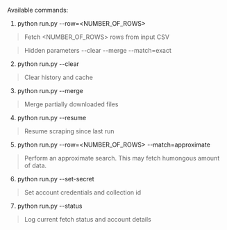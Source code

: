Available commands:

1. python run.py --row=<NUMBER_OF_ROWS>
> Fetch <NUMBER_OF_ROWS> rows from input CSV

> Hidden parameters  --clear --merge  --match=exact

2. python run.py --clear
> Clear history and cache

3. python run.py --merge 
> Merge partially downloaded files 

4. python run.py --resume
> Resume scraping since last run

5. python run.py --row=<NUMBER_OF_ROWS> --match=approximate
> Perform an approximate search. This may fetch humongous amount of data. 

6. python run.py --set-secret
> Set account credentials and collection id   

7. python run.py --status
> Log current fetch status and account details  

